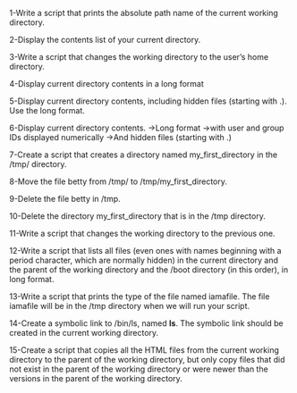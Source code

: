 1-Write a script that prints the absolute path name of the current working directory.

2-Display the contents list of your current directory.

3-Write a script that changes the working directory to the user’s home directory.

4-Display current directory contents in a long format

5-Display current directory contents, including hidden files (starting with .). Use the long 
format.

6-Display current directory contents.
->Long format
->with user and group IDs displayed numerically
->And hidden files (starting with .)

7-Create a script that creates a directory named my_first_directory in the /tmp/ directory.

8-Move the file betty from /tmp/ to /tmp/my_first_directory.

9-Delete the file betty in /tmp.

10-Delete the directory my_first_directory that is in the /tmp directory.

11-Write a script that changes the working directory to the previous one.

12-Write a script that lists all files (even ones with names beginning with a period character, which are normally hidden) in the current directory and the parent of the working directory and the /boot directory (in this order), in long format.

13-Write a script that prints the type of the file named iamafile. The file iamafile will be in the /tmp directory when we will run your script.

14-Create a symbolic link to /bin/ls, named __ls__. The symbolic link should be created in the current working directory.

15-Create a script that copies all the HTML files from the current working directory to the parent of the working directory, but only copy files that did not exist in the parent of the working directory or were newer than the versions in the parent of the working directory.
